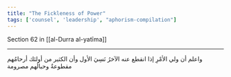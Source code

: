 ```yaml
---
title: "The Fickleness of Power"
tags: ['counsel', 'leadership', "aphorism-compilation"]
---
```


 Section 62 in [[al-Durra al-yatīma]]

---
واعلم أن ولي الأمْرِ إذا انقطع عنه الآخرُ نَسِيَ الأول وأن الكثير من أولئك أرحامُهم مقطوعةٌ وحبالُهم مصرومة
